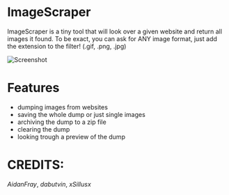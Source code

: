 # ImageScraper
ImageScraper is a tiny tool that will look over a given website and return all images it found.
To be exact, you can ask for ANY image format, just add the extension to the filter! (.gif, .png, .jpg)

![Screenshot](https://github.com/xSillusx/ImageScraper/blob/master/ImageScraper/ext/Screenshots/screen3.PNG)

# Features
- dumping images from websites
- saving the whole dump or just single images
- archiving the dump to a zip file
- clearing the dump
- looking trough a preview of the dump



# CREDITS:

*AidanFray*, *dabutvin*, *xSillusx*



